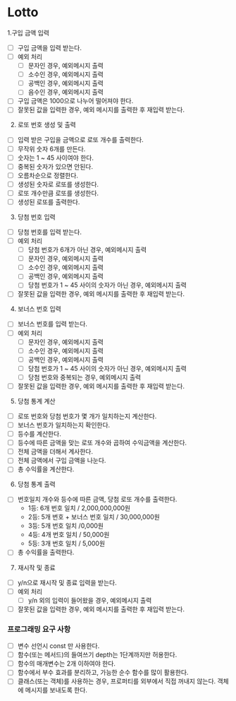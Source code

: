 # Lotto

1.구입 금액 입력

- [ ] 구입 금액을 입력 받는다.
- [ ] 예외 처리
  - [ ] 문자인 경우, 예외메시지 출력
  - [ ] 소수인 경우, 예외메시지 출력
  - [ ] 공백인 경우, 예외메시지 출력
  - [ ] 음수인 경우, 예외메시지 출력
- [ ] 구입 금액은 1000으로 나누어 떨어져야 한다.
- [ ] 잘못된 값을 입력한 경우, 예외 메시지를 출력한 후 재입력 받는다.

2. 로또 번호 생성 및 출력

- [ ] 입력 받은 구입을 금액으로 로또 개수를 출력한다.
- [ ] 무작위 숫자 6개를 만든다.
- [ ] 숫자는 1 ~ 45 사이여야 한다.
- [ ] 중복된 숫자가 있으면 안된다.
- [ ] 오름차순으로 정렬한다.
- [ ] 생성된 숫자로 로또를 생성한다.
- [ ] 로또 개수만큼 로또를 생성한다.
- [ ] 생성된 로또를 출력한다.

3. 당첨 번호 입력

- [ ] 당첨 번호를 입력 받는다.
- [ ] 예외 처리
  - [ ] 당첨 번호가 6개가 아닌 경우, 예외메시지 출력
  - [ ] 문자인 경우, 예외메시지 출력
  - [ ] 소수인 경우, 예외메시지 출력
  - [ ] 공백인 경우, 예외메시지 출력
  - [ ] 당첨 번호가 1 ~ 45 사이의 숫자가 아닌 경우, 예외메시지 출력
- [ ] 잘못된 값을 입력한 경우, 예외 메시지를 출력한 후 재입력 받는다.

4. 보너스 번호 입력

- [ ] 보너스 번호를 입력 받는다.
- [ ] 예외 처리
  - [ ] 문자인 경우, 예외메시지 출력
  - [ ] 소수인 경우, 예외메시지 출력
  - [ ] 공백인 경우, 예외메시지 출력
  - [ ] 당첨 번호가 1 ~ 45 사이의 숫자가 아닌 경우, 예외메시지 출력
  - [ ] 당첨 번호와 중복되는 경우, 예외메시지 출력
- [ ] 잘못된 값을 입력한 경우, 예외 메시지를 출력한 후 재입력 받는다.

5. 당첨 통계 계산

- [ ] 로또 번호와 당첨 번호가 몇 개가 일치하는지 계산한다.
- [ ] 보너스 번호가 일치하는지 확인한다.
- [ ] 등수를 계산한다.
- [ ] 등수에 따른 금액을 맞는 로또 개수와 곱하여 수익금액을 계산한다.
- [ ] 전체 금액을 더해서 계사한다.
- [ ] 전체 금액에서 구입 금액을 나눈다.
- [ ] 총 수익률을 계산한다.

6. 당첨 통계 출력

- [ ] 번호일치 개수와 등수에 따른 금액, 당첨 로또 개수를 출력한다.
  - 1등: 6개 번호 일치 / 2,000,000,000원
  - 2등: 5개 번호 + 보너스 번호 일치 / 30,000,000원
  - 3등: 5개 번호 일치 /0,000원
  - 4등: 4개 번호 일치 / 50,000원
  - 5등: 3개 번호 일치 / 5,000원
- [ ] 총 수익률을 출력한다.

7. 재시작 및 종료

- [ ] y/n으로 재시작 및 종료 입력을 받는다.
- [ ] 예외 처리
  - [ ] y/n 외의 입력이 들어왔을 경우, 예외메시지 출력
- [ ] 잘못된 값을 입력한 경우, 예외 메시지를 출력한 후 재입력 받는다.

### 프로그래밍 요구 사항

- [ ] 변수 선언시 const 만 사용한다.
- [ ] 함수(또는 메서드)의 들여쓰기 depth는 1단계까지만 허용한다.
- [ ] 함수의 매개변수는 2개 이하여야 한다.
- [ ] 함수에서 부수 효과를 분리하고, 가능한 순수 함수를 많이 활용한다.
- [ ] 클래스(또는 객체)를 사용하는 경우, 프로퍼티를 외부에서 직접 꺼내지 않는다. 객체에 메시지를 보내도록 한다.
